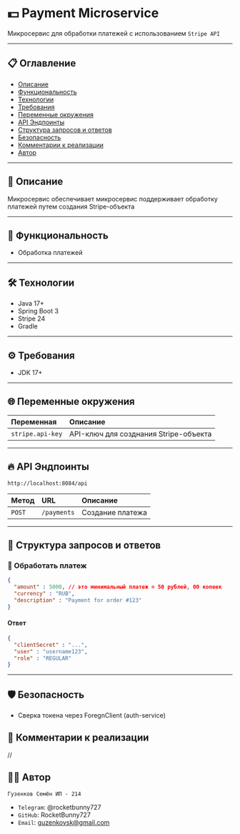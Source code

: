 # 💵 Payment Microservice

Микросервис для обработки платежей с использованием `Stripe API`

---

## 📋 Оглавление

- [Описание](#описание)
- [Функциональность](#функциональность)
- [Технологии](#технологии)
- [Требования](#требования)
- [Переменные окружения](#переменные-окружения)
- [API Эндпоинты](#api-эндпоинты)
- [Структура запросов и ответов](#структура-запросов-и-ответов)
- [Безопасность](#безопасность)
- [Комментарии к реализации](#комментарии-к-реализации)
- [Автор](#автор)

---

## 📖 Описание

Микросервис обеспечивает микросервис поддерживает обработку платежей путем создания Stripe-объекта

---

## 🚀 Функциональность

- Обработка платежей

---

## 🛠️ Технологии

- Java 17+
- Spring Boot 3
- Stripe 24
- Gradle

---

## ⚙️ Требования

- JDK 17+

---

## 🌐 Переменные окружения

| Переменная | Описание |
| :--- | :--- |
| `stripe.api-key` | API-ключ для созднания Stripe-объекта |

---

## 🔥 API Эндпоинты

`http://localhost:8084/api`

| Метод | URL | Описание |
| :--- | :--- | :--- |
| `POST` | `/payments` | Создание платежа |

---

## 📂 Структура запросов и ответов

### 🔷 Обработать платеж

```json
{
  "amount" : 5000, // это минимальный платеж = 50 рублей, 00 копеек
  "currency" : "RUB",
  "description" : "Payment for order #123"
}
```
#### Ответ

```json
{
  "clientSecret" : "...",
  "user" : "username123",
  "role" : "REGULAR"
}
```

---

## 🛡️ Безопасность

- Сверка токена через ForegnClient (auth-service)

## 💬 Комментарии к реализации

//

## 🧑‍💻 Автор

`Гузенков Семён ИП - 214`

- `Telegram`: @rocketbunny727
- `GitHub`: RocketBunny727
- `Email`: guzenkovsk@gmail.com